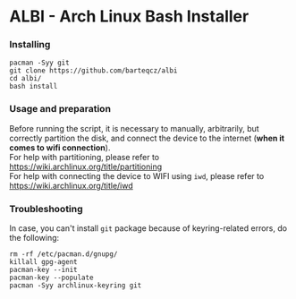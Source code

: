 # ALBI - Arch Linux Bash Installer

### Installing

```
pacman -Syy git
git clone https://github.com/barteqcz/albi
cd albi/
bash install
```
### Usage and preparation

Before running the script, it is necessary to manually, arbitrarily, but correctly partition the disk, and connect the device to the internet (**when it comes to wifi connection**). <br>
For help with partitioning, please refer to https://wiki.archlinux.org/title/partitioning <br>
For help with connecting the device to WIFI using `iwd`, please refer to https://wiki.archlinux.org/title/iwd

### Troubleshooting

In case, you can't install `git` package because of keyring-related errors, do the following:

```
rm -rf /etc/pacman.d/gnupg/
killall gpg-agent
pacman-key --init
pacman-key --populate
pacman -Syy archlinux-keyring git
```
